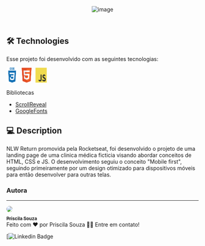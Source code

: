 <!-- README TEMPLATE by Felipe F. -->

<div align='center'>

  ![image](https://user-images.githubusercontent.com/2619027/166562614-9ff0e481-533f-4ed9-be9f-9a4a3789d146.png)

</div>

</br>

## 🛠 Technologies

Esse projeto foi desenvolvido com as seguintes tecnologias:

<img src="https://github.com/devicons/devicon/blob/master/icons/css3/css3-plain-wordmark.svg"  title="CSS3" alt="CSS" width="30" height="40"/>&nbsp;
<img src="https://github.com/devicons/devicon/blob/master/icons/html5/html5-original.svg" title="HTML5" alt="HTML" width="30" height="40"/>&nbsp;
<img src="https://github.com/devicons/devicon/blob/master/icons/javascript/javascript-original.svg" title="JavaScript" alt="JavaScript" width="30" height="40"/>&nbsp;

Bibliotecas

- <a href="https://scrollrevealjs.org/">ScrollReveal</a>
- <a href="https://fonts.google.com/">GoogleFonts</a>


## 💻 Description

NLW Return promovida pela Rocketseat, foi desenvolvido o projeto de uma landing page de uma clinica médica ficticia visando abordar conceitos de HTML, CSS e JS. O desenvolvimento seguiu o conceito "Mobile first", seguindo primeiramente por um design otimizado para dispositivos móveis para então desenvolver para outras telas.

### Autora
---

<a href="https://github.com/PriscilaSouza23">
 <img style="border-radius: 50%;" src="https://avatars.githubusercontent.com/u/65875697?v=4" width="100px;"/>
 <br />
 <sub><b>Priscila Souza</b></sub></a>

</br>
Feito com ❤️ por Priscila Souza 👋🏽 Entre em contato!

[![Linkedin Badge](https://www.linkedin.com/in/priscila-souza-soares/)
